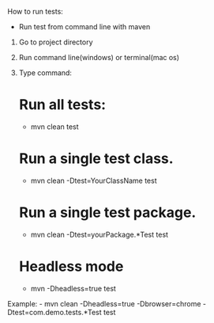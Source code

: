 How to run tests:

- Run test from command line with maven

1. Go to project directory
2. Run command line(windows) or terminal(mac os)
3. Type command:
    # Run all tests:
    - mvn clean test

    # Run a single test class.
    - mvn clean -Dtest=YourClassName test

     # Run a single test package.
    - mvn clean -Dtest=yourPackage.*Test test

    # Headless mode
    - mvn -Dheadless=true test

Example:
    - mvn clean -Dheadless=true -Dbrowser=chrome -Dtest=com.demo.tests.*Test test
